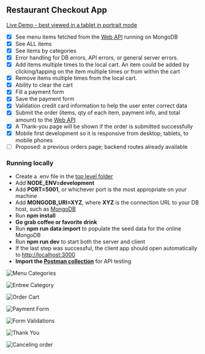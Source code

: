 ## Restaurant Checkout App

[Live Demo - best viewed in a tablet in portrait mode](https://mashginapp.herokuapp.com/)

- [x] See menu items fetched from the [Web API](https://github.com/mister-t/restaurant-checkout/blob/main/backend/models/itemModel.js#L4) running on MongoDB
- [x] See ALL items
- [x] See items by categories
- [x] Error handling for DB errors, API errors, or general server errors.
- [x] Add items multiple times to the local cart. An item could be added by clicking/tapping on the item multiple times or from within the cart
- [x] Remove items multiple times from the local cart.
- [x] Ability to clear the cart
- [x] Fill a payment form
- [x] Save the payment form
- [x] Validation credit card information to help the user enter correct data
- [x] Submit the order (items, qty of each item, payment info, and total amount) to the [Web API](https://github.com/mister-t/restaurant-checkout/blob/5e75570bc9749f8053882756a7f560f30cc89c34/backend/models/orderModel.js#L12)
- [x] A Thank-you page will be shown if the order is submitted successfully
- [x] Mobile first development so it is responsive from desktop, tablets, to mobile phones
- [ ] Proposed: a previous orders page; backend routes already available

### Running locally

- Create a .env file in the [top level folder](https://github.com/mister-t/restaurant-checkout)
- Add **NODE_ENV=development**
- Add **PORT=5001**, or whichever port is the most appropriate on your machine
- Add **MONGODB_URI=XYZ**, where **XYZ** is the connection URL to your DB host, such as [MongoDB](https://www.mongodb.com/)
- Run **npm install**
- **Go grab coffee or favorite drink**
- Run **npm run data:import** to populate the seed data for the online MongoDB
- Run **npm run dev** to start both the server and client
- If the last step was successful, the client app should open automatically to [http://localhost:3000](http://localhost:3000)
- **Import the [Postman collection](https://github.com/mister-t/restaurant-checkout/tree/main/Postman)** for API testing

![Menu Categories](https://user-images.githubusercontent.com/1483458/183540607-33b9fd7a-da59-41c8-a742-e4366b2fb4c0.png)

![Entree Category](https://user-images.githubusercontent.com/1483458/183541798-e47438cc-0554-482d-b339-5af891ac96a2.png)

![Order Cart](https://user-images.githubusercontent.com/1483458/183541278-c79d086e-30a5-43b0-9410-4d79d13e68b0.png)

![Payment Form](https://user-images.githubusercontent.com/1483458/183541401-8e25810c-0ed3-40cf-94a0-1468214c5e40.png)

![Form Validations](https://user-images.githubusercontent.com/1483458/183541454-412f2ff4-5e46-4b2a-8603-29b1aa77ac07.png)

![Thank You](https://user-images.githubusercontent.com/1483458/183547064-f86120e1-71dd-4d6f-96fa-6f0a1103d5cf.png)

![Canceling order](https://user-images.githubusercontent.com/1483458/183541360-b9c6c633-ad04-4e6e-9304-176aa5fc3731.png)
